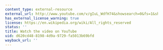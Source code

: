 ```yaml
---
content_type: external-resource
external_url: http://www.youtube.com/v/gIuL_WdfH74&showsearch=0&fs=1&showinfo=0
has_external_license_warning: true
license: https://en.wikipedia.org/wiki/All_rights_reserved
status: ''
title: Watch the video on YouTube
uid: d620cd48-8198-4d9a-9729-fa5013b69bfd
wayback_url: ''
---
```

